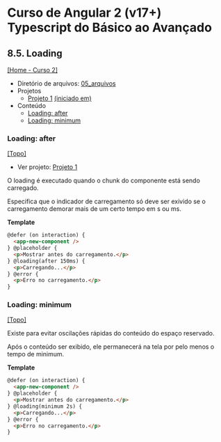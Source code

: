 # Curso de Angular 2 (v17+) Typescript do Básico ao Avançado

## 8.5. Loading
[[Home - Curso 2]](../../README.md#curso-2)<br />

- Diretório de arquivos: [05_arquivos](./05_arquivos/)
- Projetos
  - [Projeto 1](./05_arquivos/proj_01/) [(iniciado em)](#loading-after)
- Conteúdo
  - [Loading: after](#)
  - [Loading: minimum](#)

### Loading: after
[[Topo]](#)<br />

- Ver projeto: [Projeto 1](./05_arquivos/proj_01/)

O loading é executado quando o chunk do componente está sendo carregado.

Especifica que o indicador de carregamento só deve ser exivido se o carregamento demorar mais de um certo tempo em s ou ms.

**Template**
```html
@defer (on interaction) {
  <app-new-component />
} @placeholder {
  <p>Mostrar antes do carregamento.</p>
} @loading(after 150ms) {
  <p>Carregando...</p>
} @error {
  <p>Erro no carregamento.</p>
}
```

### Loading: minimum
[[Topo]](#)<br />

Existe para evitar oscilações rápidas do conteúdo do espaço reservado.

Após o conteúdo ser exibido, ele permanecerá na tela por pelo menos o tempo de minimum.

**Template**
```html
@defer (on interaction) {
  <app-new-component />
} @placeholder {
  <p>Mostrar antes do carregamento.</p>
} @loading(minimum 2s) {
  <p>Carregando...</p>
} @error {
  <p>Erro no carregamento.</p>
}
```
